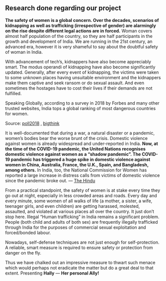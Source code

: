 ## Research done regarding our project

**The safety of women is a global concern. Over the decades, scenarios of kidnapping as well as trafficking (irrespective of gender) are alarmingly on the rise despite different legal actions are in forced.** Woman covers almost half population of the country, so they are half participants in the growth and development of India. We are running in the 21st century, an advanced era, however it is very shameful to say about the doubtful safety of woman in India.

With advancement of tech’s, kidnappers have also become appreciably smart. The modus operandi of kidnapping have also become significantly updated. Generally, after every event of kidnapping, the victims were taken to some unknown places having unsuitable environment and the kidnappers make them captive and seek ransom or do sexual assault. And even sometimes the hostages have to cost their lives if their demands are not fulfilled.

Speaking Globally, according to a survey in 2018 by Forbes and many other trusted websites, India tops a global ranking of most dangerous countries for women.

Source: [poll2018](https://poll2018.trust.org/)  , [bigthink](https://bigthink.com/strange-maps/worst-countries-for-women) 

It is well-documented that during a war, a natural disaster or a pandemic, women’s bodies bear the worse brunt of the crisis. Domestic violence against women is already widespread and under-reported in India. **Now, at the time of the COVID-19 pandemic, the United Nations recognises domestic violence against women as a “shadow pandemic”. The COVID-19 pandemic has triggered a huge spike in domestic violence against women in China, Australia, France, the U.K., Spain, and Bangladesh, among others.** In India, too, the National Commission for Women has reported a large increase in distress calls from victims of domestic violence since the pandemic broke out. — [The Hindu](https://www.thehindu.com/opinion/op-ed/womens-safety-during-lockdown/article31324318.ece)

From a practical standpoint, the safety of women is at stake every time they go out at night, especially in less crowded areas and roads. Every day and every minute, some women of all walks of life (a mother, a sister, a wife, teenager girls, and even children) are getting harassed, molested, assaulted, and violated at various places all over the country. It just don’t stop here. Illegal “Human trafficking” in India remains a significant problem. People (both child and adults of both sex) are frequently illegally trafficked through India for the purposes of commercial sexual exploitation and forced/bonded labour.

Nowadays, self-defense techniques are not just enough for self-protection. A reliable, smart measure is required to ensure safety or protection from danger on the fly.

Thus we have chalked out an impressive measure to thwart such menace which would perhaps not eradicate the matter but do a great deal to that extent. Presenting **Hally** — **Her personal Ally!**
